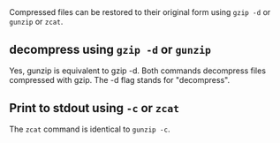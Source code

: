 
## 

Compressed files can be restored to their original form using `gzip -d` or `gunzip` or `zcat`.

## decompress using `gzip -d` or `gunzip`

Yes, gunzip is equivalent to gzip -d. Both commands decompress files compressed with gzip. The -d flag stands for "decompress".

## Print to stdout using `-c` or `zcat`

The `zcat` command is identical to `gunzip -c`.



